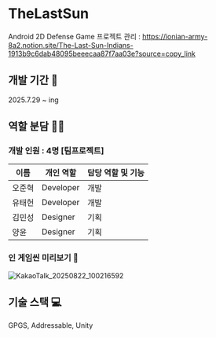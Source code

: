 # TheLastSun
Android 2D Defense Game
프로젝트 관리 : https://ionian-army-8a2.notion.site/The-Last-Sun-Indians-1913b9c6dab48095beeecaa87f7aa03e?source=copy_link

## 개발 기간 📅
2025.7.29 ~ ing

## 역할 분담 🧑‍💻
### 개발 인원 : 4명 [팀프로젝트]
| 이름 | 개인 역할 | 담당 역할 및 기능 |
| ------ | ---------- | ------ |
| 오준혁 | Developer | 개발 |
| 유태헌 | Developer | 개발 |
| 김민성 | Designer | 기획 |
| 양윤 | Designer | 기획 |


### 인 게임씬 미리보기 🔎
![KakaoTalk_20250822_100216592](https://github.com/user-attachments/assets/2604034f-a158-485e-9020-28d7dc5100bb)


## 기술 스택 💻
GPGS, Addressable, Unity 
